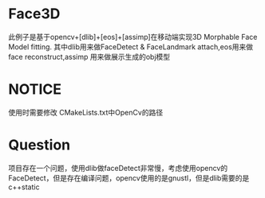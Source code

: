 # Face3D
此例子是基于opencv+[dlib]+[eos]+[assimp]在移动端实现3D Morphable Face Model fitting.
其中dlib用来做FaceDetect & FaceLandmark  attach,eos用来做face reconstruct,assimp 用来做展示生成的obj模型
# NOTICE
使用时需要修改 CMakeLists.txt中OpenCv的路径
# Question
项目存在一个问题，使用dlib做faceDetect非常慢，考虑使用opencv的FaceDetect，但是存在编译问题，opencv使用的是gnustl，但是dlib需要的是c++static

